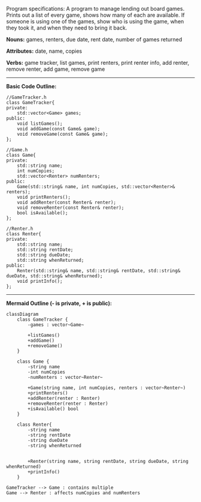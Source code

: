 Program specifications: A program to manage lending out board games. Prints out a list of every game, shows how many of each are available. 
If someone is using one of the games, show who is using the game, when they took it, and when they need to bring it back.

**Nouns:** games, renters, due date, rent date, number of games returned

**Attributes:** date, name, copies

**Verbs:** game tracker, list games, print renters, print renter info, add renter, remove renter, add game, remove game

---
**Basic Code Outline:**
```
//GameTracker.h
class GameTracker{
private:
    std::vector<Game> games; 
public:
    void listGames();
    void addGame(const Game& game);
    void removeGame(const Game& game);
};

//Game.h
class Game{
private:
    std::string name;
    int numCopies;
    std::vector<Renter> numRenters;
public:
    Game(std::string& name, int numCopies, std::vector<Renter>& renters);
    void printRenters();
    void addRenter(const Renter& renter);
    void removeRenter(const Renter& renter);
    bool isAvailable();
};

//Renter.h
class Renter{
private:
    std::string name;
    std::string rentDate;
    std::string dueDate;
    std::string whenReturned;
public: 
    Renter(std::string& name, std::string& rentDate, std::string& dueDate, std::string& whenReturned);
    void printInfo();
};

```
---

**Mermaid Outline (- is private, + is public):**

```mermaid
classDiagram
    class GameTracker {
        -games : vector~Game~

        +listGames()
        +addGame()
        +removeGame()
    }

    class Game {
        -string name
        -int numCopies
        -numRenters : vector~Renter~

        +Game(string name, int numCopies, renters : vector~Renter~)
        +printRenters()
        +addRenter(renter : Renter)
        +removeRenter(renter : Renter)
        +isAvailable() bool
    }

    class Renter{
        -string name
        -string rentDate
        -string dueDate
        -string whenReturned


        +Renter(string name, string rentDate, string dueDate, string whenReturned)
        +printInfo()
    }

GameTracker --> Game : contains multiple
Game --> Renter : affects numCopies and numRenters
```
